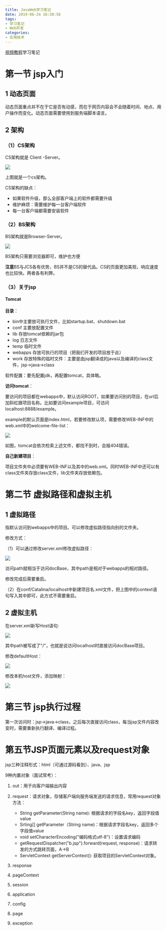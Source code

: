```yaml
---
title: JavaWeb学习笔记
date: 2019-06-24 16:58:58
tags:
- 学习笔记
- Web开发 
categories: 
- 实用技术
---
```


[视频教程](https://www.bilibili.com/video/av29086718)学习笔记

#  第一节 jsp入门

## 1 动态页面

动态页面重点并不在于它是否有动感，而在于网页内容会不会随着时间、地点、用户操作而变化。动态页面需要使用到服务端脚本语言。

## 2 架构

### （1）CS架构

CS架构就是 Client -Server。

![](/img/微信截图_20190624171156.png)



上图就是一个cs架构。

CS架构的缺点：

-   如果软件升级，那么全部客户端上的软件都需要升级
-  维护麻烦：需要维护每一台客户端软件
-  每一台客户端都需要安装软件

### （2）BS架构

BS架构就是Browser-Server。

![](/img/微信截图_20190624172751.png)

 

BS架构只需要浏览器即可，维护也方便

**注意**BS与JCS各有优势，BS并不是CS的替代品。CS的页面更加美观，响应速度也比较快。两者各有利弊。

### （3）关于jsp

#### Tomcat

**目录**：

- bin中主要放可执行文件，比如startup.bat、shutdown.bat
- conf 主要放配置文件
- lib 存放tomcat依赖的jar包
- log 日志文件
- temp 临时文件
- webapps 存放可执行的项目（把我们开发的项目放于此）
- work 存放特殊的临时文件：主要是由jsp翻译成的java以及编译的class文件，jsp→java→class

软件配置：要先配置jdk，再配置tomcat，具体略。

**访问tomcat**：

要访问的项目都在webapps中，默认访问ROOT，如果要访问别的项目，在url后加斜杠跟项目名称。比如要访问example项目，可访问localhost:8888/example。

example的默认页面是index.html，若要修改默认项，需要修改WEB-INF中的web.xml中的welcome-file-list：

![](/img/微信截图_20190624174350.png)

如图，tomcat会依次检索上述文件，都找不到时，会报404错误。

**自己新建项目**：

项目文件夹中必须要有WEB-INF以及其中的web.xml。同时WEB-INF中还可以有class文件夹存放class文件，lib文件夹存放依赖包。

# 第二节 虚拟路径和虚拟主机

## 1 虚拟路径

指默认访问到webapps中的项目。可以修改虚拟路径指向别的文件夹。

修改方式：

（1）可以通过修改server.xml修改虚拟路径：

![](/img/微信截图_20190624175941.png)

访问path就相当于访问docBase，其中path是相对于webapps的相对路径。

修改完成后需要重启。

（2）在conf/Catalina/localhost中新建项目名.xml文件，把上图中的context语句写入其中即可，此方式不需要重启。

## 2 虚拟主机

在server.xml新写Host语句:

![](/img/微信截图_20190624181417.png)

其中path被写成了"/"，也就是说访问localhost时直接访问docBase项目。

修改defaultHost：

![](/img/微信截图_20190624181611.png)

修改本机host文件，添加映射：

![](/img/微信截图_20190624181858.png)

# 第三节 jsp执行过程

第一次访问时：jsp→java→class，之后每次直接访问class，每当jsp文件内容改变时，需要重新执行翻译、编译过程。

# 第五节JSP页面元素以及request对象

jsp三种注释形式：html（可通过源码看到）、java、jsp

9种内置对象（面试常考）：

1. out：用于向客户端输出内容

2. request：请求对象，存储客户端向服务端发送的请求信息，常用request对象方法：
   - String getParameter(String name): 根据请求的字段名key，返回字段值value
   - Srting[] getParameter（String name)：根据请求字段名key，返回多个字段值value
   - void setCharacterEncoding("编码格式utf-8")：设置请求编码
   - getRequestDispatcher("b.jsp").forward(request, response)：请求转发的方式跳转页面，A→B
   - ServletContext getServerContext(): 获取项目的ServletContext对象。
3. response
4. pageContext
5. session
6. application
7. config
8. page
9. exception

